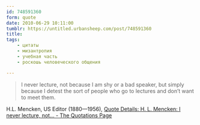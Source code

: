 ```yaml
---
id: 748591360
form: quote
date: 2010-06-29 10:11:00
tumblr: https://untitled.urbansheep.com/post/748591360
title: 
tags:
    - цитаты
    - мизантропия
    - учебная часть
    - роскошь человеческого общения

---
```


<blockquote>
I never lecture, not because I am shy or a bad speaker, but simply because I detest the sort of people who go to lectures and don&rsquo;t want to meet them.
</blockquote>

H.L. Mencken, US Editor (1880—1956), <a href="http://www.quotationspage.com/quote/654.html">Quote Details: H. L. Mencken: I never lecture, not&hellip; - The Quotations Page</a>
